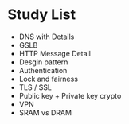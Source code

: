 # Study List

- DNS with Details
- GSLB
- HTTP Message Detail
- Desgin pattern
- Authentication
- Lock and fairness
- TLS / SSL
- Public key + Private key crypto
- VPN
- SRAM vs DRAM
